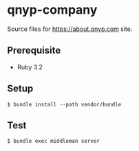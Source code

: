 # qnyp-company

Source files for https://about.qnyp.com site.

## Prerequisite

- Ruby 3.2

## Setup

```
$ bundle install --path vendor/bundle
```

## Test

```
$ bundle exec middleman server
```
